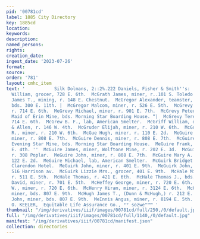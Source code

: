 ```yaml
---
pid: '00781cd'
label: 1885 City Directory
key: 1885cd
location: 
keywords: 
description: 
named_persons: 
rights: 
creation_date: 
ingest_date: '2023-07-26'
format: 
source: 
order: '781'
layout: cmhc_item
text: '           Silk Dolmans, 2::2%.222 Daniels, Fisher & Smith''s:  McG 170, Mcl  McGranahan
  William, grocer, 728 E. 6th.  McGrath James, miner, r..101 S. Toledo av.  MeGrath
  James T., mining, r. 148 E. Chestnut.  McGregor Alexander, teamster, John Harvey,
  bds. 300 E. 11th. |  McGregor Malcom, miner, r. 526 E. 5th.  McGrevy Henry, engineer,
  r. 714 E. 6th.  MeGrevy Michael, miner, r. 901 E. 7th.  McGrevy Peter, foreman,
  Maid of Erin Mine, bds. Morning Star Boarding House. “|  McGrevy Teresea Mrs., r.
  714 E. 6th.  McGrew B. F., lab, American Smelter.  McGriff William, driver, Scott
  & Allen, r. 146 W. 4th.  McGruder Elijah, miner, r. 210 W. 6th.  McGruder James
  R., miner, r. 210 W. 6th.  McGue Hugh, miner, r. 110 E. 2d.  MeGuire Cornelius,
  miner, r. 808 E. 7th.  McGuire Dennis, miner, r. 808 E. 7th.  McGuire Frank, miner,
  Evening Star Mine, bds. Morning Star Boarding House.  MeGuire Frank, miner, r. 609
  E. 4th. ''  McGuire James, miner, Wolftone Mine, r. 202 E. 3d.  McGuire James, engineer,
  r. 308 Poplar.  MeGuire John, miner, r. 808 E. 7th.  McGuire Mary A. Mrs., r. rear
  122 E. 2d.  MeGuire Michael, lab, American Smelter.  McGuirk Bridget Miss, wks.
  Clarendon Hotel.  MeGuirk John, miner, r. 401 E. 9th.  MeGuirk John, baker, S. Janowitz,
  516 Harrison av.  McGuirk Lizzie Mrs., grocer, 401 E. 9th.  McHale Michael J., miner,
  r. 511 E. 5th.  McHale Thomas, r. 421 E. 6th.  McHale Thomas J., bds. 320 E. 5th.  McHeffern
  David, miner, r. 701 E. 5th.  McHeffey George, miner, r. 720 E. 6th.  McHeffey John
  W., miner, r. 720 E. 6th.  McHenry Hiram, miner, r. 3124 E. 6th.  McHugh Charles,
  miner, bds. 807 E. 9th.  McHugh James T., (Dunn & McHugh,) r. 212 E. 4th.  McHugh
  John, miner, bds. 807 E. 9th.  MeInnis Angus, miner, r. 8194 E. 5th.         GEO.
  O. KEELER,  Equitable Life Assurance Go., °° sozwe"™™ '
thumbnail: "/img/derivatives/iiif/images/00781cd/full/250,/0/default.jpg"
full: "/img/derivatives/iiif/images/00781cd/full/1140,/0/default.jpg"
manifest: "/img/derivatives/iiif/00781cd/manifest.json"
collection: directories
---
```

